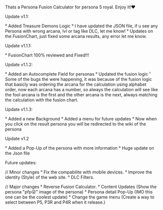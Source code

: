 Thats a Persona Fusion Calculator for persona 5 royal.
Enjoy it! ​❤️​

Update v1.1: 

°   Added Treasure Demons Logic 
°   I have updated the JSON file, if u see any Persona with wrong arcana, lvl or tag like DLC, let me know!
°   Updates on the FusionChart, just fixed some arcana results, any error let me know.

Update v1.1.1:

°   FusionChart 100% reviewed and Fixed!!!

Update v1.1.2:

°   Added an Autocomplete Field for personas
°   Updated the fusion logic
    ¹   Some of the bugs the were happening, it was because of the fusion logic that basicly was ordering the arcana for the calculation using alphabet order, now each arcana has a number, so always the calculation will see like the fool arcana is the first and the other arcana is the next, always matching the calculation with the fusion chart.

Update v1.1.3:

°   Added a new Background
°   Added a menu for future updates
°   Now when you click on the result persona you will be redirected to the wiki of the persona

Update v1.2

°   Added a Pop-Up of the persona with more information
°   Huge update on the Json file


Future updates:

// Minor changes
°   Fix the compabilite with mobile devices.
°   Improve the identity (Style) of the web site.
°   DLC Filters.

// Major changes
°   Reverse Fusion Calculator.
°   Content Updates (Show the persona "pfp😜​" image of the persona)
°   Persona detail Pop-Up (IMO this one can be the coolest update)
°   Change the game menu (Create a way to select between P5, P3R and P4R when it release.)